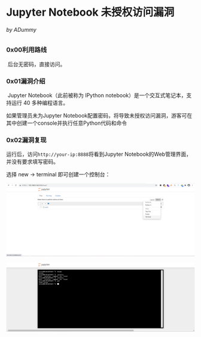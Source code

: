 # Jupyter Notebook 未授权访问漏洞

###### by ADummy

### 0x00利用路线

​			后台无密码，直接访问。

### 0x01漏洞介绍

​			Jupyter Notebook（此前被称为 IPython notebook）是一个交互式笔记本，支持运行 40 多种编程语言。

如果管理员未为Jupyter Notebook配置密码，将导致未授权访问漏洞，游客可在其中创建一个console并执行任意Python代码和命令

### 0x02漏洞复现

运行后，访问`http://your-ip:8888`将看到Jupyter Notebook的Web管理界面，并没有要求填写密码。

选择 new -> terminal 即可创建一个控制台：

![Jupyter_Notebook_Unauth_RCE_1](https://github.com/ADummmy/vulhub_Writeup/blob/main/src/Jupyter_Notebook_Unauth_RCE_1.jpg)

![Jupyter_Notebook_Unauth_RCE_1](https://github.com/ADummmy/vulhub_Writeup/blob/main/src/Jupyter_Notebook_Unauth_RCE_2.jpg)













